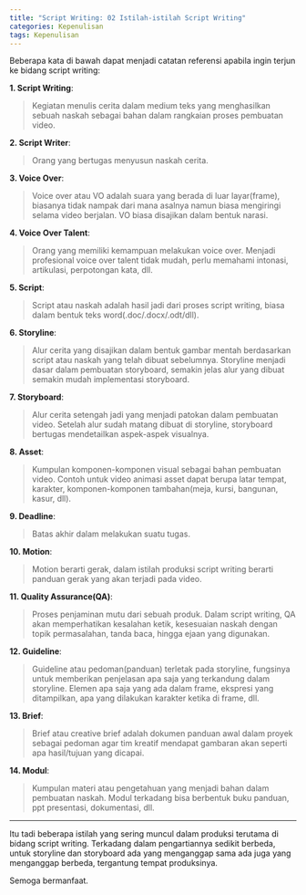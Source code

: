 ```yaml
---
title: "Script Writing: 02 Istilah-istilah Script Writing"
categories: Kepenulisan
tags: Kepenulisan
---
```


Beberapa kata di bawah dapat menjadi catatan referensi apabila ingin terjun ke bidang script writing:

**1. Script Writing**:  
> Kegiatan menulis cerita dalam medium teks yang menghasilkan sebuah naskah sebagai bahan dalam rangkaian proses pembuatan video.  

**2. Script Writer**:  
> Orang yang bertugas menyusun naskah cerita.  

**3. Voice Over**:  
> Voice over atau VO adalah suara yang berada di luar layar(frame), biasanya tidak nampak dari mana asalnya namun biasa mengiringi selama video berjalan. VO biasa disajikan dalam bentuk narasi.  

**4. Voice Over Talent**:  
> Orang yang memiliki kemampuan melakukan voice over. Menjadi profesional voice over talent tidak mudah, perlu memahami intonasi, artikulasi, perpotongan kata, dll.  

**5. Script**:  
> Script atau naskah adalah hasil jadi dari proses script writing, biasa dalam bentuk teks word(.doc/.docx/.odt/dll).  

**6. Storyline**:  
> Alur cerita yang disajikan dalam bentuk gambar mentah berdasarkan script atau naskah yang telah dibuat sebelumnya. Storyline menjadi dasar dalam pembuatan storyboard, semakin jelas alur yang dibuat semakin mudah implementasi storyboard.  

**7. Storyboard**:  
> Alur cerita setengah jadi yang menjadi patokan dalam pembuatan video. Setelah alur sudah matang dibuat di storyline, storyboard bertugas mendetailkan aspek-aspek visualnya.  

**8. Asset**:  
> Kumpulan komponen-komponen visual sebagai bahan pembuatan video. Contoh untuk video animasi asset dapat berupa latar tempat, karakter, komponen-komponen tambahan(meja, kursi, bangunan, kasur, dll).  

**9. Deadline**:  
> Batas akhir dalam melakukan suatu tugas.  

**10. Motion**:  
> Motion berarti gerak, dalam istilah produksi script writing berarti panduan gerak yang akan terjadi pada video.  

**11. Quality Assurance(QA)**:  
> Proses penjaminan mutu dari sebuah produk. Dalam script writing, QA akan memperhatikan kesalahan ketik, kesesuaian naskah dengan topik permasalahan, tanda baca, hingga ejaan yang digunakan.  

**12. Guideline**:  
> Guideline atau pedoman(panduan) terletak pada storyline, fungsinya untuk memberikan penjelasan apa saja yang terkandung dalam storyline. Elemen apa saja yang ada dalam frame, ekspresi yang ditampilkan, apa yang dilakukan karakter ketika di frame, dll.  

**13. Brief**:  
> Brief atau creative brief adalah dokumen panduan awal dalam proyek sebagai pedoman agar tim kreatif mendapat gambaran akan seperti apa hasil/tujuan yang dicapai.  

**14. Modul**:  
> Kumpulan materi atau pengetahuan yang menjadi bahan dalam pembuatan naskah. Modul terkadang bisa berbentuk buku panduan, ppt presentasi, dokumentasi, dll.  

----

Itu tadi beberapa istilah yang sering muncul dalam produksi terutama di bidang script writing. Terkadang dalam pengartiannya sedikit berbeda, untuk storyline dan storyboard ada yang menganggap sama ada juga yang menganggap berbeda, tergantung tempat produksinya.  

Semoga bermanfaat.